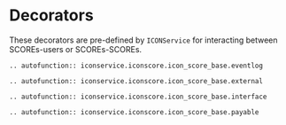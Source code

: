 # Decorators

These decorators are pre-defined by `ICONService` for interacting between SCOREs-users or SCOREs-SCOREs. 
 
```eval_rst
.. autofunction:: iconservice.iconscore.icon_score_base.eventlog

.. autofunction:: iconservice.iconscore.icon_score_base.external

.. autofunction:: iconservice.iconscore.icon_score_base.interface

.. autofunction:: iconservice.iconscore.icon_score_base.payable
```